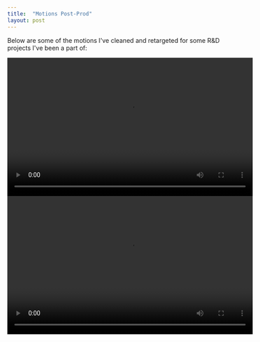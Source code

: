 ```yaml
---
title:  "Motions Post-Prod"
layout: post
---
```


Below are some of the motions I've cleaned and retargeted for some R&D projects I've been a part of:

<video width="560" height="315" controls>
  <source src="https://jwang412s.github.io/assets/109396990/98001e11-b90b-4469-8cf5-837909883940" type="video/mp4">
  Your browser does not support the video tag.
</video>

<video width="560" height="315" controls>
  <source src="https://jwang412s.github.io/assets/109396990/1f737fd4-62cf-4db5-acce-d697a62bfedf" type="video/mp4">
  Your browser does not support the video tag.
</video>

